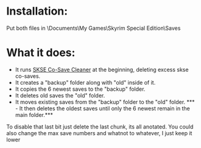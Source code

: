 # Installation:
Put both files in
\Documents\My Games\Skyrim Special Edition\Saves

# What it does:

- It runs [SKSE Co-Save Cleaner](https://www.nexusmods.com/skyrimspecialedition/mods/17377) at the beginning, deleting excess skse co-saves.
- It creates a "backup" folder along with "old" inside of it.
- It copies the 6 newest saves  to the "backup" folder.
- It deletes old saves the "old" folder.
- It moves existing saves from the "backup" folder to the "old" folder.
*** - It then deletes the oldest saves until only the 6 newest remain in the main folder.***


To disable that last bit just delete the last chunk, its all anotated.
You could also change the max save numbers and whatnot to whatever, I just keep it lower
